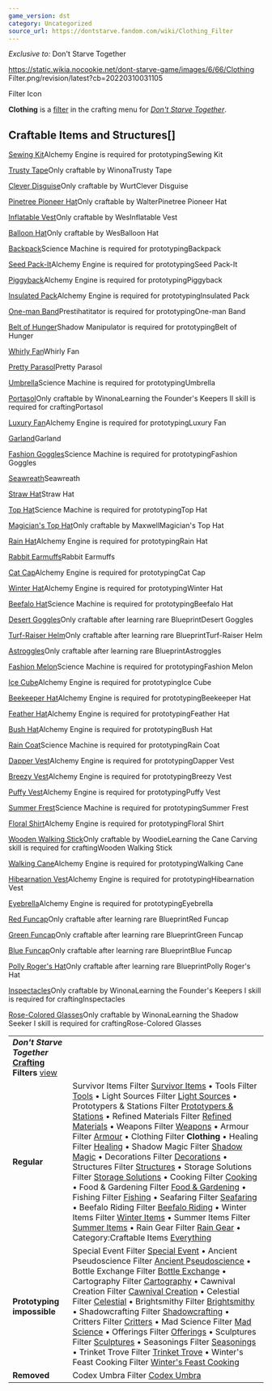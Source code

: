 ```yaml
---
game_version: dst
category: Uncategorized
source_url: https://dontstarve.fandom.com/wiki/Clothing_Filter
---
```


*Exclusive to:* Don't Starve Together

 https://static.wikia.nocookie.net/dont-starve-game/images/6/66/Clothing Filter.png/revision/latest?cb=20220310031105 

Filter Icon

 

**Clothing** is a [filter](/wiki/Crafting#Crafting_Filter "Crafting") in the crafting menu for *[Don't Starve Together](/wiki/Don%27t_Starve_Together "Don't Starve Together")*.

## Craftable Items and Structures[]

[Sewing Kit](/wiki/Sewing_Kit "Sewing Kit")Alchemy Engine is required for prototypingSewing Kit

[Trusty Tape](/wiki/Trusty_Tape "Trusty Tape")Only craftable by WinonaTrusty Tape

[Clever Disguise](/wiki/Clever_Disguise "Clever Disguise")Only craftable by WurtClever Disguise

[Pinetree Pioneer Hat](/wiki/Pinetree_Pioneer_Hat "Pinetree Pioneer Hat")Only craftable by WalterPinetree Pioneer Hat

[Inflatable Vest](/wiki/Inflatable_Vest "Inflatable Vest")Only craftable by WesInflatable Vest

[Balloon Hat](/wiki/Balloon_Hat "Balloon Hat")Only craftable by WesBalloon Hat

[Backpack](/wiki/Backpack "Backpack")Science Machine is required for prototypingBackpack

[Seed Pack-It](/wiki/Seed_Pack-It "Seed Pack-It")Alchemy Engine is required for prototypingSeed Pack-It

[Piggyback](/wiki/Piggyback "Piggyback")Alchemy Engine is required for prototypingPiggyback

[Insulated Pack](/wiki/Insulated_Pack "Insulated Pack")Alchemy Engine is required for prototypingInsulated Pack

[One-man Band](/wiki/One-man_Band "One-man Band")Prestihatitator is required for prototypingOne-man Band

[Belt of Hunger](/wiki/Belt_of_Hunger "Belt of Hunger")Shadow Manipulator is required for prototypingBelt of Hunger

[Whirly Fan](/wiki/Whirly_Fan "Whirly Fan")Whirly Fan

[Pretty Parasol](/wiki/Pretty_Parasol "Pretty Parasol")Pretty Parasol

[Umbrella](/wiki/Umbrella "Umbrella")Science Machine is required for prototypingUmbrella

[Portasol](/wiki/Portasol "Portasol")Only craftable by WinonaLearning the Founder's Keepers II skill is required for craftingPortasol

[Luxury Fan](/wiki/Luxury_Fan "Luxury Fan")Alchemy Engine is required for prototypingLuxury Fan

[Garland](/wiki/Garland "Garland")Garland

[Fashion Goggles](/wiki/Fashion_Goggles "Fashion Goggles")Science Machine is required for prototypingFashion Goggles

[Seawreath](/wiki/Seawreath "Seawreath")Seawreath

[Straw Hat](/wiki/Straw_Hat "Straw Hat")Straw Hat

[Top Hat](/wiki/Top_Hat "Top Hat")Science Machine is required for prototypingTop Hat

[Magician's Top Hat](/wiki/Magician%27s_Top_Hat "Magician's Top Hat")Only craftable by MaxwellMagician's Top Hat

[Rain Hat](/wiki/Rain_Hat "Rain Hat")Alchemy Engine is required for prototypingRain Hat

[Rabbit Earmuffs](/wiki/Rabbit_Earmuffs "Rabbit Earmuffs")Rabbit Earmuffs

[Cat Cap](/wiki/Cat_Cap "Cat Cap")Alchemy Engine is required for prototypingCat Cap

[Winter Hat](/wiki/Winter_Hat "Winter Hat")Alchemy Engine is required for prototypingWinter Hat

[Beefalo Hat](/wiki/Beefalo_Hat "Beefalo Hat")Science Machine is required for prototypingBeefalo Hat

[Desert Goggles](/wiki/Desert_Goggles "Desert Goggles")Only craftable after learning rare BlueprintDesert Goggles

[Turf-Raiser Helm](/wiki/Turf-Raiser_Helm "Turf-Raiser Helm")Only craftable after learning rare BlueprintTurf-Raiser Helm

[Astroggles](/wiki/Astroggles "Astroggles")Only craftable after learning rare BlueprintAstroggles

[Fashion Melon](/wiki/Fashion_Melon "Fashion Melon")Science Machine is required for prototypingFashion Melon

[Ice Cube](/wiki/Ice_Cube "Ice Cube")Alchemy Engine is required for prototypingIce Cube

[Beekeeper Hat](/wiki/Beekeeper_Hat "Beekeeper Hat")Alchemy Engine is required for prototypingBeekeeper Hat

[Feather Hat](/wiki/Feather_Hat "Feather Hat")Alchemy Engine is required for prototypingFeather Hat

[Bush Hat](/wiki/Bush_Hat "Bush Hat")Alchemy Engine is required for prototypingBush Hat

[Rain Coat](/wiki/Rain_Coat "Rain Coat")Science Machine is required for prototypingRain Coat

[Dapper Vest](/wiki/Dapper_Vest "Dapper Vest")Alchemy Engine is required for prototypingDapper Vest

[Breezy Vest](/wiki/Breezy_Vest "Breezy Vest")Alchemy Engine is required for prototypingBreezy Vest

[Puffy Vest](/wiki/Puffy_Vest "Puffy Vest")Alchemy Engine is required for prototypingPuffy Vest

[Summer Frest](/wiki/Summer_Frest "Summer Frest")Science Machine is required for prototypingSummer Frest

[Floral Shirt](/wiki/Floral_Shirt "Floral Shirt")Alchemy Engine is required for prototypingFloral Shirt

[Wooden Walking Stick](/wiki/Wooden_Walking_Stick "Wooden Walking Stick")Only craftable by WoodieLearning the Cane Carving skill is required for craftingWooden Walking Stick

[Walking Cane](/wiki/Walking_Cane "Walking Cane")Alchemy Engine is required for prototypingWalking Cane

[Hibearnation Vest](/wiki/Hibearnation_Vest "Hibearnation Vest")Alchemy Engine is required for prototypingHibearnation Vest

[Eyebrella](/wiki/Eyebrella "Eyebrella")Alchemy Engine is required for prototypingEyebrella

[Red Funcap](/wiki/Red_Funcap "Red Funcap")Only craftable after learning rare BlueprintRed Funcap

[Green Funcap](/wiki/Green_Funcap "Green Funcap")Only craftable after learning rare BlueprintGreen Funcap

[Blue Funcap](/wiki/Blue_Funcap "Blue Funcap")Only craftable after learning rare BlueprintBlue Funcap

[Polly Roger's Hat](/wiki/Polly_Roger%27s_Hat "Polly Roger's Hat")Only craftable after learning rare BlueprintPolly Roger's Hat

[Inspectacles](/wiki/Inspectacles "Inspectacles")Only craftable by WinonaLearning the Founder's Keepers I skill is required for craftingInspectacles

[Rose-Colored Glasses](/wiki/Rose-Colored_Glasses "Rose-Colored Glasses")Only craftable by WinonaLearning the Shadow Seeker I skill is required for craftingRose-Colored Glasses

|  |  |
| --- | --- |
| ***Don't Starve Together* [Crafting](/wiki/Crafting "Crafting") Filters** [view](/wiki/Template:Crafting_Filters "Template:Crafting Filters") | |
| **Regular** | Survivor Items Filter [Survivor Items](/wiki/Survivor_Items_Filter "Survivor Items Filter") • Tools Filter [Tools](/wiki/Tools_Filter "Tools Filter") • Light Sources Filter [Light Sources](/wiki/Light_Sources_Filter "Light Sources Filter") • Prototypers & Stations Filter [Prototypers & Stations](/wiki/Prototypers_%26_Stations_Filter "Prototypers & Stations Filter") • Refined Materials Filter [Refined Materials](/wiki/Refined_Materials_Filter "Refined Materials Filter") • Weapons Filter [Weapons](/wiki/Weapons_Filter "Weapons Filter") • Armour Filter [Armour](/wiki/Armour_Filter "Armour Filter") • Clothing Filter **Clothing** • Healing Filter [Healing](/wiki/Healing_Filter "Healing Filter") • Shadow Magic Filter [Shadow Magic](/wiki/Shadow_Magic_Filter "Shadow Magic Filter") • Decorations Filter [Decorations](/wiki/Decorations_Filter "Decorations Filter") • Structures Filter [Structures](/wiki/Structures_Filter "Structures Filter") • Storage Solutions Filter [Storage Solutions](/wiki/Storage_Solutions_Filter "Storage Solutions Filter") • Cooking Filter [Cooking](/wiki/Cooking_Filter "Cooking Filter") • Food & Gardening Filter [Food & Gardening](/wiki/Food_%26_Gardening_Filter "Food & Gardening Filter") • Fishing Filter [Fishing](/wiki/Fishing_Filter "Fishing Filter") • Seafaring Filter [Seafaring](/wiki/Seafaring_Filter "Seafaring Filter") • Beefalo Riding Filter [Beefalo Riding](/wiki/Beefalo_Riding_Filter "Beefalo Riding Filter") • Winter Items Filter [Winter Items](/wiki/Winter_Items_Filter "Winter Items Filter") • Summer Items Filter [Summer Items](/wiki/Summer_Items_Filter "Summer Items Filter") • Rain Gear Filter [Rain Gear](/wiki/Rain_Gear_Filter "Rain Gear Filter") • Category:Craftable Items [Everything](/wiki/Category:Craftable_Items "Category:Craftable Items") |
| **Prototyping impossible** | Special Event Filter [Special Event](/wiki/Special_Event_Filter "Special Event Filter") • Ancient Pseudoscience Filter [Ancient Pseudoscience](/wiki/Ancient_Pseudoscience_Filter "Ancient Pseudoscience Filter") • Bottle Exchange Filter [Bottle Exchange](/wiki/Bottle_Exchange_Filter "Bottle Exchange Filter") • Cartography Filter [Cartography](/wiki/Cartography_Filter "Cartography Filter") • Cawnival Creation Filter [Cawnival Creation](/wiki/Cawnival_Creation_Filter "Cawnival Creation Filter") • Celestial Filter [Celestial](/wiki/Celestial_Filter "Celestial Filter") • Brightsmithy Filter [Brightsmithy](/wiki/Brightsmithy_Filter "Brightsmithy Filter") • Shadowcrafting Filter [Shadowcrafting](/wiki/Shadowcrafting_Filter "Shadowcrafting Filter") • Critters Filter [Critters](/wiki/Critters_Filter "Critters Filter") • Mad Science Filter [Mad Science](/wiki/Mad_Science_Filter "Mad Science Filter") • Offerings Filter [Offerings](/wiki/Offerings_Filter "Offerings Filter") • Sculptures Filter [Sculptures](/wiki/Sculptures_Filter "Sculptures Filter") • Seasonings Filter [Seasonings](/wiki/Seasonings_Filter "Seasonings Filter") • Trinket Trove Filter [Trinket Trove](/wiki/Trinket_Trove_Filter "Trinket Trove Filter") • Winter's Feast Cooking Filter [Winter's Feast Cooking](/wiki/Winter%27s_Feast_Cooking_Filter "Winter's Feast Cooking Filter") |
| **Removed** | Codex Umbra Filter [Codex Umbra](/wiki/Codex_Umbra_Filter "Codex Umbra Filter") |